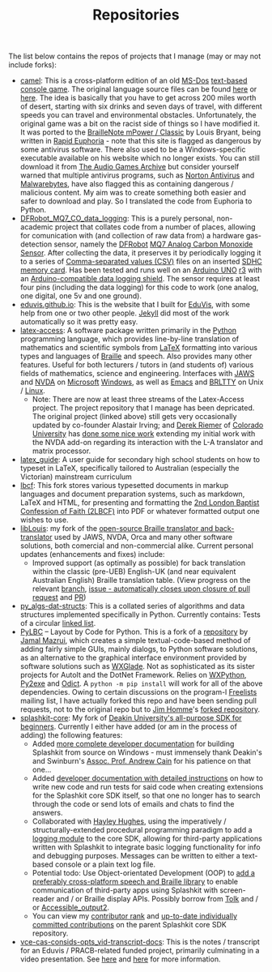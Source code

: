 ﻿---
layout: page
title: Repositories
description: "My software projects and package repositories (or repos)"
permalink: /repos/
---

The list below contains the repos of projects that I manage (may or may not include forks):
* [camel](https://github.com/njsch/camel/): This is a cross-platform edition of an old [MS-Dos](https://kb.iu.edu/d/aguh) [text-based console game](https://siouxsays.wordpress.com/2016/07/04/your-camel-is-burning-across-the-desert-sands/).  The original language source files can be found [here](http://www.sparforte.com/sparforte15/examples/camel.html) or [here](https://raw.githubusercontent.com/lwiest/BASICCompiler/master/samples/CAMEL.BAS).  The idea is basically that you have to get across 200 miles worth of desert, starting with six drinks and seven days of travel, with different speeds you can travel and environmental obstacles.  Unfortunately, the original game was a bit on the racist side of things so I have modified it.  It was ported to the [BrailleNote mPower / Classic](http://support.humanware.com/en-usa/support/other_products/braillenote) by Louis Bryant, being written in [Rapid Euphoria](https://www.rapideuphoria.com/) - note that this site is flagged as dangerous by some antivirus software.  There also used to be a Windows-specific executable available on his website which no longer exists.  You can still download it from [The Audio Games Archive](https://www.agarchive.net/pages/devs/braillesoft.html) but consider yourself warned that multiple antivirus programs, such as [Norton Antivirus](https://au.norton.com/) and [Malwarebytes](https://www.malwarebytes.com/), have also flagged this as containing dangerous / malicious content.  My aim was to create something both easier and safer to download and play.  So I translated the code from Euphoria to Python.
* [DFRobot_MQ7_CO_data_logging](https://github.com/njsch/DFRobot_MQ7_CO_data_logging): This is a purely personal, non-academic project that collates code from a number of places, allowing for comunication with (and collection of raw data from) a hardware gas-detection sensor, namely the [DFRobot](https://www.dfrobot.com/) [MQ7 Analog Carbon Monoxide Sensor](https://core-electronics.com.au/analog-carbon-monoxide-sensor-mq7.html).  After collecting the data, it preserves it by periodically logging it to a series of [Comma-separated values (CSV)](https://www.csvreader.com/csv_format.php) files on an inserted [SDHC memory card](https://kb.sandisk.com/app/answers/detail/a_id/2520/~/sd%2Fsdhc%2Fsdxc-specifications-and-compatibility).  Has been tested and runs well on an [Arduino UNO](https://www.arduino.cc/en/Guide/ArduinoUno) [r3](https://store.arduino.cc/usa/arduino-uno-rev3) with an [Arduino-compatible data logging shield](https://www.jaycar.com.au/arduino-compatible-data-logging-shield/p/XC4536).  The sensor requires at least four pins (including the data logging) for this code to work (one analog, one digital, one 5v and one ground).
* [eduvis.github.io](https://github.com/eduvis/eduvis.github.io/): This is the website that I built for [EduVis](http://eduvis.com.au/), with some help from one or two other people.  [Jekyll](https://jekyllrb.com/) did most of the work automatically so it was pretty easy.
* [latex-access](http://latex-access.sourceforge.net/): A software package written primarily in the [Python](https://www.python.org) programming language, which provides line-by-line translation of mathematics and scientific symbols from [LaTeX](https://www.latex-project.org/) formatting into various types and languages of [Braille](https://en.wikipedia.org/wiki/Braille) and speech.  Also provides many other features.  Useful for both lecturers / tutors in (and students of) various fields of mathematics, science and engineering.  Interfaces with [JAWS](https://www.freedomscientific.com/products/software/jaws/) and [NVDA](https://www.nvaccess.org/) on [Microsoft](https://www.microsoft.com/) [Windows](https://www.microsoft.com/windows/), as well as [Emacs](https://www.gnu.org/software/emacs/) and [BRLTTY](http://mielke.cc/brltty/) on Unix / [Linux](https://www.linuxfoundation.org/).
  * Note: There are now at least three streams of the Latex-Access project.  The project repository that I manage has been depricated.  The original project (linked above) still gets very occasionally updated by co-founder Alastair Irving; and [Derek Riemer](https://derekriemer.com/) of [Colorado University](https://www.colorado.edu/) has [done some nice work](https://github.com/derekriemer/latex-access-matrix) extending my initial work with the NVDA add-on regarding its interaction with the L-A translator and matrix processor.
* [latex_guide](https://github.com/eduvis/latex_guide): A user guide for secondary high school students on how to typeset in LaTeX, specifically tailored to Australian (especially the Victorian) mainstream curriculum
* [lbcf](https://github.com/njsch/lbcf/): This fork stores various typesetted documents in markup languages and document preparation systems, such as markdown, LaTeX and HTML, for presenting and formatting the [2nd London Baptist Confession of Faith (2LBCF)](https://njschmidt.id.au/1689lbc/) into PDF or whatever formatted output one wishes to use.
* [libLouis](https://github.com/njsch/liblouis/): my fork of the [open-source Braille translator and back-translator](http://liblouis.org/) used by JAWS, NVDA, Orca and many other software solutions, both comercial and non-commercial alike.  Current personal updates (enhancements and fixes) include:
  - Improved support (as optimally as possible) for back translation within the classic (pre-UEB) English-UK (and near equivalent Australian English) Braille translation table. (View progress on the relevant [branch](https://github.com/njsch/liblouis/tree/njsch_issue_972), [issue - automatically closes upon closure of pull request](https://github.com/liblouis/liblouis/issues/972) and [PR](https://github.com/liblouis/liblouis/pull/1017))
* [py_algs-dat-structs](https://github.com/njsch/py_algs-dat-structs/): This is a collated series of algorithms and data structures implemented specifically in Python.  Currently contains: Tests of a circular [linked list](https://realpython.com/linked-lists-python/).
* [PyLBC](https://github.com/njsch/PyLBC/) &ndash; Layout by Code for Python.  This is a fork of a [repository](https://github.com/jamalmazrui/pyLbc/) by [Jamal Mazrui](http://www.empowermentzone.com/), which creates a simple textual-code-based method of adding fairly simple GUIs, mainly dialogs, to Python software solutions, as an alternative to the graphical interface environment provided by software solutions such as [WXGlade](http://wxglade.sourceforge.net/).  Not as sophisticated as its sister projects for AutoIt and the DotNet Framework.  Relies on [WXPython](https://wxpython.org/), [Py2exe](http://py2exe.org/) and [Odict](https://pypi.org/project/odict/).  A ```python -m pip install``` will work for all of the above dependencies.  Owing to certain discussions on the program-l [Freelists](https://www.freelists.org/) mailing list, I have actually forked this repo and have been sending pull requests, not to the original repo but to [Jim Homme](https://www.jimhomme.com/)'s [forked repository](https://github.com/jhomme/pyLbc).
* [splashkit-core](https://github.com/njsch/splashkit-core): My fork of [Deakin University's all-purpose SDK for beginners](https://www.splashkit.io/).  Currently I either have added (or am in the process of adding) the following features:
  - Added [more complete developer documentation](https://github.com/splashkit/splashkit-core/pull/121) for building Splashkit from source on Windows - must immensely thank Deakin's and Swinburn's [Assoc. Prof. Andrew Cain](https://www.deakin.edu.au/about-deakin/people/andrew-cain) for his patience on that one...
  - Added [developer documentation with detailed instructions](https://github.com/splashkit/splashkit-core/pull/137) on how to write new code and run tests for said code when creating extensions for the Splashkit core SDK itself, so that one no longer has to search through the code or send lots of emails and chats to find the answers.
  - Collaborated with [Hayley Hughes](https://blog.foxes.systems/about/), using the imperatively / structurally-extended procedural programming paradigm to add a [logging module](https://github.com/njsch/splashkit-core/tree/logging) to the core SDK, allowing for third-party applications written with Splashkit to integrate basic logging functionality for info and debugging purposes.  Messages can be written to either a text-based console or a plain text log file.
  - Potential todo: Use Object-orientated Development (OOP) to [add a preferably cross-platform speech and Braille library](https://github.com/splashkit/splashkit-core/issues/113) to enable communication of third-party apps using Splashkit with screen-reader and / or Braille display APIs.  Possibly borrow from [Tolk](https://github.com/dkager/tolk) and / or [Accessible_output2](https://github.com/ctoth/accessible_output2).
  - You can view my [contributor rank](https://github.com/splashkit/splashkit-core/graphs/contributors) and [up-to-date individually committed contributions](https://github.com/splashkit/splashkit-core/commits?author=njsch) on the parent Splashkit core SDK repository.
* [vce-cas-consids-opts_vid-transcript-docs](https://github.com/eduvis/vce-cas-consids-opts_vid-transcript-docs/): This is the notes / transcript for an Eduvis / PRACB-related funded project, primarily culminating in a video presentation.  See [here](https://njsch.github.io/eduvis) and [here](https://eduvis.com.au/projects) for more information.